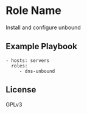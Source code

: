 Role Name
=========

Install and configure unbound


Example Playbook
----------------

    - hosts: servers
      roles:
         - dns-unbound

License
-------

GPLv3
